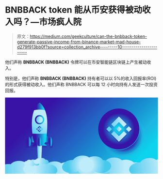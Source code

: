 # BNBBACK token 能从币安获得被动收入吗？—市场疯人院

> 原文：<https://medium.com/geekculture/can-the-bnbback-token-generate-passive-income-from-binance-market-mad-house-d279f913bb0f?source=collection_archive---------10----------------------->

他们声称 **BNBBACK (BNBBACK)** 令牌可以在币安智能链区块链上产生被动收入。

特别是，他们声称 **BNBBACK (BNBBACK)** 持有者可以以 5%的收入回报率(ROI)的形式获得被动收入。他们声称 BNBBACK 可以每 12 小时向持有人发送一次投资回报。

![](img/9689c2af6de3d0bbc3f55a56254ce6ac.png)